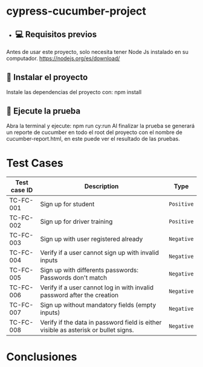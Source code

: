 # cypress-cucumber-project

- ## 💻 Requisitos previos
Antes de usar este proyecto, solo necesita tener Node Js instalado en su computador.
https://nodejs.org/es/download/

## 🚀 Instalar el proyecto
Instale las dependencias del proyecto con: npm install

## 🚀 Ejecute la prueba
Abra la terminal y ejecute: npm run cy:run
Al finalizar la prueba se generará un reporte de cucumber en todo el root del proyecto con el nombre de cucumber-report.html, en este puede ver el resultado de las pruebas.

# Test Cases

| Test case ID  | Description                                                               | Type         |
| ---           | ---                                                                       | ---          |
| TC-FC-001     | Sign up for student                                                       | `Positive`   |           
| TC-FC-002     | Sign up for driver training                                               | `Positive`   |
| TC-FC-003     | Sign up with user registered already                                      | `Negative`   |
| TC-FC-004     | Verify if a user cannot sign up with invalid inputs                       | `Negative`   |
| TC-FC-005     | Sign up with differents passwords: Passwords don't match                  | `Negative`   |
| TC-FC-006     | Verify if a user cannot log in with invalid password after the creation   | `Negative`   |
| TC-FC-007     | Sign up without mandatory fields (empty inputs)                           | `Negative`   |
| TC-FC-008     | Verify if the data in password field is either visible as asterisk or bullet signs.   | `Negative`   |

# Conclusiones
